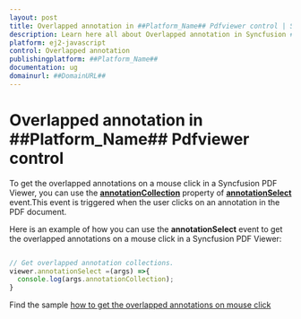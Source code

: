 ```yaml
---
layout: post
title: Overlapped annotation in ##Platform_Name## Pdfviewer control | Syncfusion
description: Learn here all about Overlapped annotation in Syncfusion ##Platform_Name## Pdfviewer control of Syncfusion Essential JS 2 and more.
platform: ej2-javascript
control: Overlapped annotation 
publishingplatform: ##Platform_Name##
documentation: ug
domainurl: ##DomainURL##
---
```


# Overlapped annotation in ##Platform_Name## Pdfviewer control

To get the overlapped annotations on a mouse click in a Syncfusion PDF Viewer, you can use the [**annotationCollection**](https://ej2.syncfusion.com/documentation/api/pdfviewer/#annotationcollection) property of [**annotationSelect**](https://ej2.syncfusion.com/documentation/api/pdfviewer/#annotationselect) event.This event is triggered when the user clicks on an annotation in the PDF document.

Here is an example of how you can use the **annotationSelect** event to get the overlapped annotations on a mouse click in a Syncfusion PDF Viewer:

```ts

// Get overlapped annotation collections.
viewer.annotationSelect =(args) =>{
  console.log(args.annotationCollection);
}

```

Find the sample [how to get the overlapped annotations on mouse click](https://stackblitz.com/edit/9jn6bk-kmzqr5?devtoolsheight=33&file=index.ts)